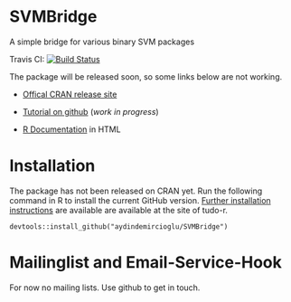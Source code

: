 # SVMBridge


A simple bridge for various binary SVM packages

Travis CI: [![Build Status](https://travis-ci.org/berndbischl/mlrMBO.png)](https://travis-ci.org/berndbischl/mlrMBO)

The package will be released soon, so some links below are not working.

* [Offical CRAN release site](http://cran.r-project.org/web/packages/mlrMBO/index.html) 
  
* [Tutorial on github](https://github.com/berndbischl/mlrMBO/blob/master/doc/knitted/tutorial/README.md) (*work in progress*)

* [R Documentation](http://www.statistik.tu-dortmund.de/~bischl/rdocs/mlrMBO/) in HTML

# Installation

The package has not been released on CRAN yet. Run the following command in R to install the current GitHub version. 
[Further installation instructions](https://github.com/tudo-r/PackagesInfo/wiki/Installation-Information) are available are available at the site of tudo-r.

```splus
devtools::install_github("aydindemircioglu/SVMBridge")
```

# Mailinglist and Email-Service-Hook

For now no mailing lists. Use github to get in touch.



